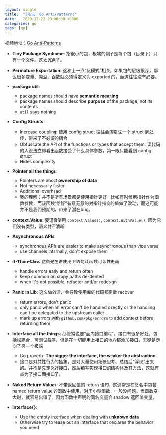 ```yaml
---
layout: single
title:  "[笔记] Go Anti-Patterns"
date:   2020-12-22 23:00:00 +0800
categories: go
tags: [go]
---
```


视频地址：[Go Anti-Patterns](https://www.youtube.com/watch?v=ltqV6pDKZD8)

* **Tiny Package Syndrome**: 指很小的包，极端的例子是每个包（目录下）只有一个文件。这太冗余了。
* **Permature Exportation**: 这和上一点“反模式”相关。如果包的层级很深，那么很多变量、类型、函数就必须得定义为 exported 的，而这往往没有必要。
* **package util**: 
    - package names should have **semantic meaning**
    - package names should describe **purpose** of the package, not its contents
    - `util` says nothing

* **Config Structs**: 
  * Increase coupling: 使用 config struct 往往会演变成一个 struct 到处传，带来了不必要的耦合
  * Obfuscate the API of the functions or types that accept them: 读代码的人没法立即看出函数接受了什么具体参数，第一眼只能看到 config struct
  * Hides complexity

* **Pointer all the things**: 
  * Pointers are about **ownership of data**
  * Not necessarily faster
  * Additional overhead
  * 我的理解：并不是所有场景都是使用指针更好，比如有时候用指针作为函数参数，而该函数“恰好“有意无意的对指针指向的值做了改动，而这可能并不是我们预期的，带来了潜在bug。

* **context.Value**: 要谨慎使用 `context.Value()`, `context.WithValue()`, 因为它们没有类型，语义并不清晰
* **Asynchronous APIs**: 
  * synchronous APIs are easier to make asynchronous than vice versa
  * use channels internally, don't expose them

* **If-Then-Else**: 这条是在讲使用卫语句让函数可读性更高
  * handle errors early and return often
  * keep common or happy paths de-dented
  * when it's not possible, refactor and/or redesign

* **Panic in Lib**: 这么做的话，会导致使用库的代码都要做 recover
  * return errors, don't panic
  * only panic when an error can't be handled directly or the handling can't be delegated to the upstream caller
  * mark up errors with `github.com/pkg/errors` to add context before returning them

* **Interface all the things**: 尽管常说要“面向接口编程”，接口有很多好处，包括松耦合，可测试性等，但是在一切能用上接口的地方都添加接口，无疑是走向了另一个极端
  * Go proverb: **The bigger the interface, the weaker the abstraction**
  * 接口是对共性行为的抽象，是对大量使用场景思考、总结后“浮现”出来的。并不是先定义好接口，然后编写实现接口的结构体及其方法，这就有点为了接口而接口了。

* **Naked Return Values**: 不带返回值的 return 语句，这通常是在签名中包含 named return value 的函数中使用。对于小型函数，一般没问题。当函数变大时，就容易出错了，因为函数中声明的同名变量会 shadow 返回值变量。
* **interface{}**:
  * Use the empty interface when dealing with **unknown data**
  * Otherwise try to tease out an interface that declares the behavior you need

